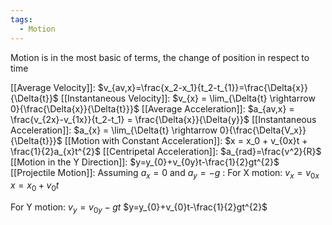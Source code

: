```yaml
---
tags:
  - Motion
---
```



Motion is in the most basic of terms, the change of position in respect to time

[[Average Velocity]]: $v_{av,x}=\frac{x_2-x_1}{t_2-t_{1}}=\frac{\Delta{x}}{\Delta{t}}$
[[Instantaneous Velocity]]: $v_{x} = \lim_{\Delta{t} \rightarrow 0}{\frac{\Delta{x}}{\Delta{t}}}$
[[Average Acceleration]]:  $a_{av,x} = \frac{v_{2x}-v_{1x}}{t_2-t_1} = \frac{\Delta{x}}{\Delta{y}}$
[[Instantaneous Acceleration]]: $a_{x} = \lim_{\Delta{t} \rightarrow 0}{\frac{\Delta{V_x}}{\Delta{t}}}$
[[Motion with Constant Acceleration]]: $x = x_0 + v_{0x}t + \frac{1}{2}a_{x}t^{2}$ 
[[Centripetal Acceleration]]: $a_{rad}=\frac{v^2}{R}$ 
[[Motion in the Y Direction]]: $y=y_{0}+v_{0y}t-\frac{1}{2}gt^{2}$ 
[[Projectile Motion]]: 
Assuming $a_{x}=0$ and $a_{y}=-g$ :
For X motion:
$v_{x}=v_{0x}$
$x=x_{0}+v_{0}t$ 

For Y motion:
$v_{y}=v_{0y}-gt$
$y=y_{0}+v_{0}t-\frac{1}{2}gt^{2}$ 



